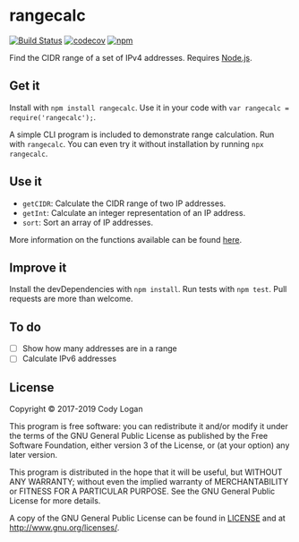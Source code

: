 # rangecalc

[![Build Status](https://app.travis-ci.com/clpo13/rangecalc-js.svg?branch=master)](https://app.travis-ci.com/clpo13/rangecalc-js)
[![codecov](https://codecov.io/gh/clpo13/rangecalc-js/branch/master/graph/badge.svg)](https://codecov.io/gh/clpo13/rangecalc-js)
[![npm](https://img.shields.io/npm/v/rangecalc.svg)](https://www.npmjs.com/package/rangecalc)

Find the CIDR range of a set of IPv4 addresses. Requires [Node.js](https://nodejs.org).

## Get it

Install with `npm install rangecalc`. Use it in your code with `var rangecalc = require('rangecalc');`.

A simple CLI program is included to demonstrate range calculation. Run with
`rangecalc`. You can even try it without installation by running `npx rangecalc`.

## Use it

- `getCIDR`: Calculate the CIDR range of two IP addresses.
- `getInt`: Calculate an integer representation of an IP address.
- `sort`: Sort an array of IP addresses.

More information on the functions available can be found [here](https://clpo13.github.io/rangecalc-js).

## Improve it

Install the devDependencies with `npm install`. Run tests with `npm test`. Pull requests are more than welcome.

## To do

- [ ] Show how many addresses are in a range
- [ ] Calculate IPv6 addresses

## License

Copyright &copy; 2017-2019 Cody Logan

This program is free software: you can redistribute it and/or modify it under the terms of the GNU General Public License as published by the Free Software Foundation, either version 3 of the License, or (at your option) any later version.

This program is distributed in the hope that it will be useful, but WITHOUT ANY WARRANTY; without even the implied warranty of MERCHANTABILITY or FITNESS FOR A PARTICULAR PURPOSE. See the GNU General Public License for more details.

A copy of the GNU General Public License can be found in [LICENSE](LICENSE) and at <http://www.gnu.org/licenses/>.
